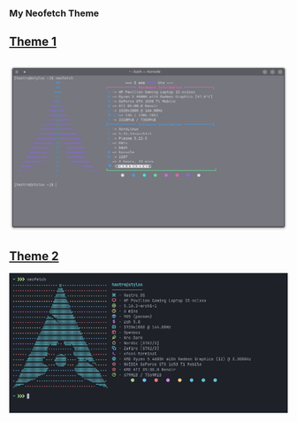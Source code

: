 ### My Neofetch Theme
[Theme 1](https://github.com/HastroSingh/Neofetch_themes/blob/main/config.conf)
---
![](https://github.com/HastroSingh/Neofetch_themes/blob/main/Neofetch.png)
---
[Theme 2](https://github.com/HastroSingh/Neofetch_themes/blob/main/config%202.conf)
---
![](https://github.com/HastroSingh/Neofetch_themes/blob/main/Neofetch%202.png)
